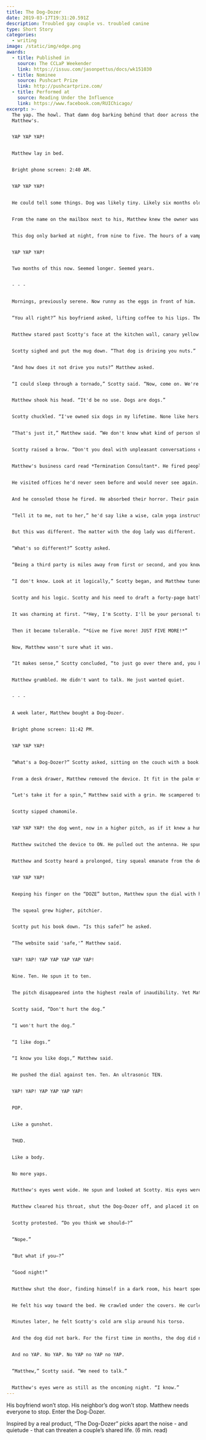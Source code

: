 ```yaml
---
title: The Dog-Dozer
date: 2019-03-17T19:31:20.591Z
description: Troubled gay couple vs. troubled canine
type: Short Story
categories:
  - writing
image: /static/img/edge.png
awards:
  - title: Published in
    source: The CCLaP Weekender
    link: https://issuu.com/jasonpettus/docs/wk151030
  - title: Nominee
    source: Pushcart Prize
    link: http://pushcartprize.com/
  - title: Performed at
    source: Reading Under the Influence
    link: https://www.facebook.com/RUIChicago/
excerpt: >-
  The yap. The howl. That damn dog barking behind that door across the hall from
  Matthew's.


  YAP YAP YAP!


  Matthew lay in bed.


  Bright phone screen: 2:40 AM.


  YAP YAP YAP!


  He could tell some things. Dog was likely tiny. Likely six months old or less. Likely crying for his mother—his real one, not his human one, who never seemed home.


  From the name on the mailbox next to his, Matthew knew the owner was a woman, Polish or of Polish descent. That was it. He knew more about her dog's hopes and fears than he knew about hers.


  This dog only barked at night, from nine to five. The hours of a vampire.


  YAP YAP YAP!


  Two months of this now. Seemed longer. Seemed years.


  - - -


  Mornings, previously serene. Now runny as the eggs in front of him.


  “You all right?” his boyfriend asked, lifting coffee to his lips. The mug didn't have a handle. It had a built-in rubber sleeve, which made it cool to the touch. The two men had picked it out together, months ago. A housewarming gift of sorts. “*Cool to the touch!*” they read off the box in unison. Matthew and Scotty bursting into laughter, right there in Aisle 9. Simpler times.


  Matthew stared past Scotty's face at the kitchen wall, canary yellow. Matthew's lids drooped. He sharply inhaled, forcing a chord of wakefulness that would sustain and decay soon enough.


  Scotty sighed and put the mug down. “That dog is driving you nuts.”


  “And how does it not drive you nuts?” Matthew asked.


  “I could sleep through a tornado,” Scotty said. “Now, come on. We're gonna march across the hall and talk to her.”


  Matthew shook his head. “It'd be no use. Dogs are dogs.”


  Scotty chuckled. “I've owned six dogs in my lifetime. None like hers.”


  “That's just it,” Matthew said. “We don't know what kind of person she is. What if she cries?” he implored. “What if she has a gun?”


  Scotty raised a brow. “Don't you deal with unpleasant conversations every day?”


  Matthew's business card read *Termination Consultant*. He fired people for other people.


  He visited offices he'd never seen before and would never see again. He started conversations with “*Nice to meet you*,” and ended them with “*I'm sure you'll land on your feet.*” He did the dirty work of CEOs, managers, pizza parlor owners.


  And he consoled those he fired. He absorbed their horror. Their pain. “*She doesn't even have the guts to fire me herself?*” they'd scream.


  “Tell it to me, not to her,” he'd say like a wise, calm yoga instructor. He loved his job.


  But this was different. The matter with the dog lady was different.


  “What's so different?” Scotty asked.


  “Being a third party is miles away from first or second, and you know it,” Matthew said as he bowed his head and rubbed his temples in circles that went nowhere.


  “I don't know. Look at it logically,” Scotty began, and Matthew tuned him out after that.


  Scotty and his logic. Scotty and his need to draft a forty-page battle plan when all Matthew needed was an ear.


  It was charming at first. “*Hey, I'm Scotty. I'll be your personal trainer.*”


  Then it became tolerable. “*Give me five more! JUST FIVE MORE!*”


  Now, Matthew wasn't sure what it was.


  “It makes sense,” Scotty concluded, “to just go over there and, you know, talk.”


  Matthew grumbled. He didn't want to talk. He just wanted quiet.


  - - -


  A week later, Matthew bought a Dog-Dozer.


  Bright phone screen: 11:42 PM.


  YAP YAP YAP!


  “What's a Dog-Dozer?” Scotty asked, sitting on the couch with a book. He wore eyeglasses and boxers.


  From a desk drawer, Matthew removed the device. It fit in the palm of his hand, like a walkie-talkie. Like a detonator. It had a pull-out antenna and a spin dial that went to ten. It had a button on the side that said “DOZE.” It gleamed in the lamplight.


  “Let's take it for a spin,” Matthew said with a grin. He scampered to the front door.


  Scotty sipped chamomile.


  YAP YAP YAP! the dog went, now in a higher pitch, as if it knew a human had stepped closer.


  Matthew switched the device to ON. He pulled out the antenna. He spun the dial to four. No, five. He lifted the Dog-Dozer toward the door. He pressed and held the button marked “DOZE.”


  Matthew and Scotty heard a prolonged, tiny squeal emanate from the device, but only because they knew to listen for it.


  YAP YAP YAP!


  Keeping his finger on the “DOZE” button, Matthew spun the dial with his free thumb. To six. To seven. To eight.


  The squeal grew higher, pitchier.


  Scotty put his book down. “Is this safe?” he asked.


  “The website said 'safe,'” Matthew said.


  YAP! YAP! YAP YAP YAP YAP YAP!


  Nine. Ten. He spun it to ten.


  The pitch disappeared into the highest realm of inaudibility. Yet Matthew and Scotty could feel the squeal in their skulls.


  Scotty said, “Don't hurt the dog.”


  “I won't hurt the dog.”


  “I like dogs.”


  “I know you like dogs,” Matthew said.


  He pushed the dial against ten. Ten. An ultrasonic TEN.


  YAP! YAP! YAP YAP YAP YAP!


  POP.


  Like a gunshot.


  THUD.


  Like a body.


  No more yaps.


  Matthew's eyes went wide. He spun and looked at Scotty. His eyes were wide too.


  Matthew cleared his throat, shut the Dog-Dozer off, and placed it on an end table. With the calm of a president, he headed toward the bedroom, stepping over the cracked, rubber-sleeve mug on the floor. Chamomile everywhere.


  Scotty protested. “Do you think we should—?”


  “Nope.”


  “But what if you—?”


  “Good night!”


  Matthew shut the door, finding himself in a dark room, his heart speeding.


  He felt his way toward the bed. He crawled under the covers. He curled into a ball. He stayed awake.


  Minutes later, he felt Scotty's cold arm slip around his torso.


  And the dog did not bark. For the first time in months, the dog did not bark. For the first time in months, Matthew was reunited with the unbroken sounds of nighttime. The wall clock ticking. The refrigerator humming. The streetlights buzzing. Scotty's deep breathing.


  And no YAP. No YAP. No YAP no YAP no YAP.


  “Matthew,” Scotty said. “We need to talk.”


  Matthew's eyes were as still as the oncoming night. “I know.”
---
```

His boyfriend won’t stop. His neighbor’s dog won’t stop. Matthew needs everyone to stop. Enter the Dog-Dozer.

Inspired by a real product, “The Dog-Dozer” picks apart the noise - and quietude - that can threaten a couple’s shared life. (6 min. read)
